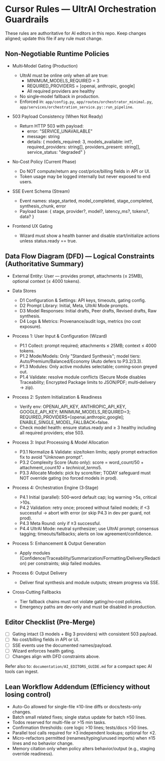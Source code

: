# Cursor Rules — UltrAI Orchestration Guardrails

These rules are authoritative for AI editors in this repo. Keep changes aligned; update this file if any rule must change.

## Non‑Negotiable Runtime Policies
- Multi‑Model Gating (Production)
  - UltrAI must be online only when all are true:
    - MINIMUM_MODELS_REQUIRED = 3
    - REQUIRED_PROVIDERS = [openai, anthropic, google]
    - All required providers are healthy
  - No single‑model fallback in production.
  - Enforced in: `app/config.py`, `app/routes/orchestrator_minimal.py`, `app/services/orchestration_service.py::run_pipeline`.

- 503 Payload Consistency (When Not Ready)
  - Return HTTP 503 with payload:
    - error: "SERVICE_UNAVAILABLE"
    - message: string
    - details: { models_required: 3, models_available: int?, required_providers: string[], providers_present: string[], service_status: "degraded" }

- No‑Cost Policy (Current Phase)
  - Do NOT compute/return any cost/price/billing fields in API or UI.
  - Token usage may be logged internally but never exposed to end users.

- SSE Event Schema (Stream)
  - Event names: stage_started, model_completed, stage_completed, synthesis_chunk, error
  - Payload base: { stage, provider?, model?, latency_ms?, tokens?, data? }

- Frontend UX Gating
  - Wizard must show a health banner and disable start/initialize actions unless status.ready == true.

## Data Flow Diagram (DFD) — Logical Constraints (Authoritative Summary)
- External Entity: User — provides prompt, attachments (≤ 25MB), optional context (≤ 4000 tokens).
- Data Stores
  - D1 Configuration & Settings: API keys, timeouts, gating config.
  - D2 Prompt Library: Initial, Meta, UltrAI Mode prompts.
  - D3 Model Responses: Initial drafts, Peer drafts, Revised drafts, Raw synthesis.
  - D4 Logs & Metrics: Provenance/audit logs, metrics (no cost exposure).

- Process 1: User Input & Configuration (Wizard)
  - P1.1 Collect: prompt required; attachments ≤ 25MB; context ≤ 4000 tokens.
  - P1.2 Mode/Models: Only "Standard Synthesis"; model tiers: Auto/Premium/Balanced/Economy (Auto defers to P3.2/3.3).
  - P1.3 Modules: Only active modules selectable; coming‑soon greyed out.
  - P1.4 Validate: resolve module conflicts (Secure Mode disables Traceability; Encrypted Package limits to JSON/PDF; multi‑delivery → zip).

- Process 2: System Initialization & Readiness
  - Verify env: OPENAI_API_KEY, ANTHROPIC_API_KEY, GOOGLE_API_KEY; MINIMUM_MODELS_REQUIRED=3; REQUIRED_PROVIDERS=[openai,anthropic,google]; ENABLE_SINGLE_MODEL_FALLBACK=false.
  - Check model health: ensure status.ready and ≥ 3 healthy including all required providers; else 503.

- Process 3: Input Processing & Model Allocation
  - P3.1 Normalize & Validate: size/token limits; apply prompt extraction fix to avoid "Unknown prompt".
  - P3.2 Complexity Score (Auto only): score = word_count/50 + attachment_count*10 + technical_terms*5.
  - P3.3 Allocate Models: pick by score/tier; TODAY safeguard must NOT override gating (no forced models in prod).

- Process 4: Orchestration Engine (3‑Stage)
  - P4.1 Initial (parallel): 500‑word default cap; log warning >5s, critical >10s.
  - P4.2 Validation: retry once; proceed without failed models; if <3 successful → abort with error (or skip P4.3 in dev per guard, not prod).
  - P4.3 Meta Round: only if ≥3 successful.
  - P4.4 UltrAI Mode: neutral synthesizer; use UltrAI prompt; consensus tagging; timeouts/fallbacks; alerts on low agreement/confidence.

- Process 5: Enhancement & Output Generation
  - Apply modules (Confidence/Traceability/Summarization/Formatting/Delivery/Redaction) per constraints; skip failed modules.

- Process 6: Output Delivery
  - Deliver final synthesis and module outputs; stream progress via SSE.

- Cross‑Cutting Fallbacks
  - Tier fallback chains must not violate gating/no‑cost policies.
  - Emergency paths are dev‑only and must be disabled in production.

## Editor Checklist (Pre‑Merge)
- [ ] Gating intact (3 models + Big 3 providers) with consistent 503 payload.
- [ ] No cost/billing fields in API or UI.
- [ ] SSE events use the documented names/payload.
- [ ] Wizard enforces health gating.
- [ ] Changes align with DFD constraints above.

Refer also to: `documentation/AI_EDITORS_GUIDE.md` for a compact spec AI tools can ingest.

## Lean Workflow Addendum (Efficiency without losing control)
- Auto-Go allowed for single-file ≤10-line diffs or docs/tests-only changes.
- Batch small related fixes; single status update for batch ≤50 lines.
- Todos reserved for multi-file or >15 min tasks.
- Confirmation thresholds: core logic >10 lines; tests/docs >50 lines.
- Parallel tool calls required for ≥3 independent lookups; optional for ≤2.
- Micro-refactors permitted (renames/typing/unused imports) when ≤15 lines and no behavior change.
- Memory citation only when policy alters behavior/output (e.g., staging override readiness).

